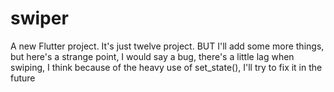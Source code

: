 # swiper

A new Flutter project. It's just twelve project. BUT I'll add some more things, but here's a strange point, I would say a bug, there's a little lag when swiping, I think because of the heavy use of set_state(), I'll try to fix it in the future
